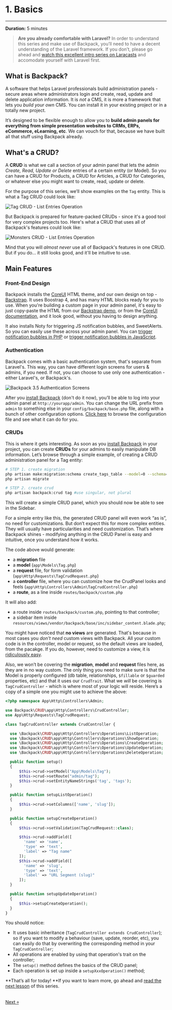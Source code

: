 # 1. Basics

---

**Duration:** 5 minutes

> **Are you already comfortable with Laravel?** In order to understand this series and make use of Backpack, you’ll need to have a decent understanding of the Laravel framework. If you don’t, please go ahead and [watch this excellent intro series on Laracasts](https://laracasts.com/series/laravel-from-scratch-2018) and accomodate yourself with Laravel first.


<a name="what-is-backpack"></a>
## What is Backpack?
A software that helps Laravel professionals build administration panels - secure areas where administrators login and create, read, update and delete application information. It is *not* a CMS, it is more a framework that lets you *build your own* CMS. You can install it in your existing project or in a totally new project. 

It’s designed to be flexible enough to allow you to **build admin panels for everything from simple presentation websites to CRMs, ERPs, eCommerce, eLearning, etc**. We can vouch for that, because we have built all that stuff using Backpack already.

<a name="how-to-use-backpack"></a>
## What's a CRUD?

A **CRUD** is what we call a section of your admin panel that lets the admin _Create, Read, Update or Delete_ entries of a certain entity (or Model). So you can have a CRUD for Products, a CRUD for Articles, a CRUD for Categories, or whatever else you might want to create, read, update or delete.

For the purpose of this series, we’ll show examples on the ```Tag``` entity. This is what a Tag CRUD could look like:

![Tag CRUD - List Entries Operation](https://backpackforlaravel.com/uploads/docs-4-0/getting_started/tag_crud_list_entries.png)

But Backpack is prepared for feature-packed CRUDs - since it's a good tool for very complex projects too. Here's what a CRUD that uses all of Backpack's features could look like:

![Monsters CRUD - List Entries Operation](https://backpackforlaravel.com/uploads/docs-4-0/getting_started/monster_crud_list_entries.png)

Mind that you will _almost never_ use all of Backpack's features in one CRUD. But if you do... it still looks good, and it'll be intuitive to use.

<a name="core-packages"></a>
## Main Features

<a name="backpack-design"></a>
### Front-End Design

Backpack installs the [CoreUI](https://coreui.io) HTML theme, and our own design on top - [Backstrap](http://backstrap.net). It uses Boostrap 4, and has many HTML blocks ready for you to use. When you're building a custom page in your admin panel, it's easy to just copy-paste the HTML from our [Backstrap demo](http://backstrap.net), or from the [CoreUI documentation](https://coreui.io/docs/getting-started/introduction/), and it look good, without you having to design anything.

It also installs Noty for triggering JS notification bubbles, and SweetAlerts. So you can easily use these across your admin panel. You can [trigger notification bubbles in PHP](/docs/{{version}}/base-about#triggering-notification-bubbles-in-php) or [trigger notification bubbles in JavaScript](/docs/{{version}}/base-about#triggering-notification-bubbles-in-javascript).


<a name="backpack-authentication"></a>
### Authentication

Backpack comes with a basic authentication system, that's separate from Laravel's. This way, you can have different login screens for users & admins, if you need. If not, you can choose to use only one authentication - either Laravel's, or Backpack's.

![Backpack 3.5 Authentication Screens](https://backpackforlaravel.com/uploads/docs-4-0/getting_started/auth_screens.png)

After you [install Backpack](/docs/{{version}}/installation) (don't do it now), you’ll be able to log into your admin panel at ```http://yourapp/admin```. You can change the URL prefix from ```admin``` to something else in your ```config/backpack/base.php``` file, along with a bunch of other configuration options. [Click here](https://github.com/Laravel-Backpack/CRUD/blob/master/src/config/backpack/base.php) to browse the configuration file and see what it can do for you.


<a name="backpack-crud"></a>
### CRUDs

This is where it gets interesting. As soon as you [install Backpack](/docs/{{version}}/installation) in your project, you can create **CRUDs** for your admins to easily manipulate DB information. Let’s browse through a simple example, of creating a CRUD administration panel for a Tag entity:

```zsh
# STEP 1. create migration
php artisan make:migration:schema create_tags_table --model=0 --schema="name:string:unique,slug:string:unique"
php artisan migrate

# STEP 2. create crud
php artisan backpack:crud tag #use singular, not plural
```

This will create a simple CRUD panel, which you should now be able to see in the Sidebar.

For a simple entry like this, the generated CRUD panel will even work “as is”, no need for customizations. But don’t expect this for more complex entities. They will usually have particularities and need customization. That’s where Backpack shines - modifying anything in the CRUD Panel is easy and intuitive, once you understand how it works.

The code above would generate:
- a **migration** file
- a **model** (```app\Models\Tag.php```)
- a **request** file, for form validation (```app\Http\Requests\TagCrudRequest.php```)
- a **controller** file, where you can customize how the CrudPanel looks and feels (```app\Http\Controllers\Admin\TagCrudController.php```)
- a **route**, as a line inside ```routes/backpack/custom.php```

It will also add:
- a route inside ```routes/backpack/custom.php```, pointing to that controller;
- a sidebar item inside ```resources/views/vendor/backpack/base/inc/sidebar_content.blade.php```;

You might have noticed that **no views** are generated. That's because in most cases you _don't need_ custom views with Backpack. All your custom code is in the controller, model or request, so the default views are loaded, from the pacakge. If you do, however, need to customize a view, it is [ridiculously easy](/docs/{{version}}/crud-how-to#customize-views-for-each-crud-panel).

Also, we won’t be covering the **migration**, **model** and **request** files here, as they are in no way custom. The only thing you need to make sure is that the Model is properly configured (db table, relationships, ```$fillable``` or ```$guarded``` properties, etc) and that it uses our ```CrudTrait```. What we _will_ be covering is ```TagCrudController``` - which is where most of your logic will reside. Here’s a copy of a simple one you might use to achieve the above:

```php
<?php namespace App\Http\Controllers\Admin;

use Backpack\CRUD\app\Http\Controllers\CrudController;
use App\Http\Requests\TagCrudRequest;

class TagCrudController extends CrudController {

  use \Backpack\CRUD\app\Http\Controllers\Operations\ListOperation;
  use \Backpack\CRUD\app\Http\Controllers\Operations\ShowOperation;
  use \Backpack\CRUD\app\Http\Controllers\Operations\CreateOperation;
  use \Backpack\CRUD\app\Http\Controllers\Operations\UpdateOperation;
  use \Backpack\CRUD\app\Http\Controllers\Operations\DeleteOperation;

  public function setup() 
  {
      $this->crud->setModel("App\Models\Tag");
      $this->crud->setRoute("admin/tag");
      $this->crud->setEntityNameStrings('tag', 'tags');
  }

  public function setupListOperation()
  {
      $this->crud->setColumns(['name', 'slug']);
  }

  public function setupCreateOperation()
  {
      $this->crud->setValidation(TagCrudRequest::class);

      $this->crud->addField([
        'name' => 'name',
        'type' => 'text',
        'label' => "Tag name"
      ]);
      $this->crud->addField([
        'name' => 'slug',
        'type' => 'text',
        'label' => "URL Segment (slug)"
      ]);
  }

  public function setupUpdateOperation()
  {
      $this->setupCreateOperation();
  }
}
```

You should notice:
- It uses basic inheritance (```TagCrudController extends CrudController```); so if you want to modify a behaviour (save, update, reorder, etc), you can easily do that by overwriting the corresponding method in your ```TagCrudController```;
- All operations are enabled by using that operation's trait on the controller;
- The ```setup()``` method defines the basics of the CRUD panel;
- Each operation is set up inside a ```setupXxxOperation()``` method;

**That’s all for today! **If you want to learn more, go ahead and [read the next lesson](/docs/{{version}}/getting-started-crud-operations) of this series.


<br>
<a href="/docs/{{version}}/getting-started-crud-operations" class="btn btn-outline-info shadow">
  Next  &#xFFEB;
</a>